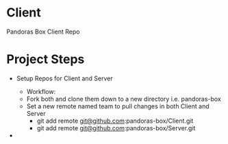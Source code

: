 # Client
Pandoras Box Client Repo

# Project Steps 
* Setup Repos for Client and Server  
  * Workflow:
  * Fork both and clone them down to a new directory i.e. pandoras-box
  * Set a new remote named team to pull changes in both Client and Server 
    * git add remote git@github.com:pandoras-box/Client.git
    * git add remote git@github.com:pandoras-box/Server.git
    
*
